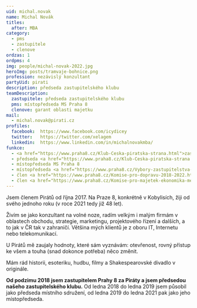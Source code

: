 ```yaml
---
uid: michal.novak
name: Michal Novák
titles:
  after: MBA
category:
  - pms
  - zastupitele
  - clenove
ordzas: 1
ordpms: 4
img: people/michal-novak-2022.jpg
heroImg: posts/tramvaje-bohnice.png
profession: nezávislý konzultant
partyUid: pirati
description: předseda zastupitelského klubu
teamDescription:
  zastupitele: předseda zastupitelského klubu
  pms: místopředseda MS Praha 8
  clenove: garant oblasti majetku
mail:
  - michal.novak@pirati.cz
profiles:
  facebook:  https://www.facebook.com/icydicey
  twitter:   https://twitter.com/xelagem
  linkedin:  https://www.linkedin.com/in/michalnovakmba/
funkce:
  - <a href="https://www.praha8.cz/Klub-Ceska-piratska-strana.html">zastupitel MČ Praha 8</a>
  - předseda <a href="https://www.praha8.cz/Klub-Ceska-piratska-strana.html">zastupitelského klubu</a>
  - místopředseda MS Praha 8
  - místopředseda <a href="https://www.praha8.cz/Vybory-zastupitelstva-Mestske-casti-Praha-8.html">Kontrolního výboru ZMČP8</a>
  - člen <a href="https://www.praha8.cz/Komise-pro-dopravu-2018-2022.html">Komise pro dopravu RMČP8</a>
  - člen <a href="https://www.praha8.cz/Komise-pro-majetek-ekonomika-mestskych-organizaci-2018-2022.html">Komise pro majetek (+ekonomika městských organizací) RMČP8</a>
---
```


Jsem členem Pirátů od října 2017. Na Praze 8, konkrétně v Kobylisích, žiji od svého jednoho roku (v roce 2021 tedy již 48 let).

Živím se jako konzultant na volné noze, radím velkým i malým firmám v oblastech obchodu, strategie, marketingu, projektového řízení a dalších, a to jak v ČR tak v zahraničí. Většina mých klientů je z oboru IT, Internetu nebo telekomunikací.

U Pirátů mě zaujaly hodnoty, které sám vyznávám: otevřenost, rovný přístup ke všem a touha (snad dokonce potřeba) něco změnit.

Mám rád historii, esoteriku, hudbu, filmy a Shakespearovské divadlo v originále.

**Od podzimu 2018 jsem zastupitelem Prahy 8 za Piráty a jsem předsedou našeho zastupitelského klubu.** Od ledna 2018 do ledna 2019 jsem působil jako předseda místního sdružení, od ledna 2019 do ledna 2021 pak jako jeho místopředseda.
